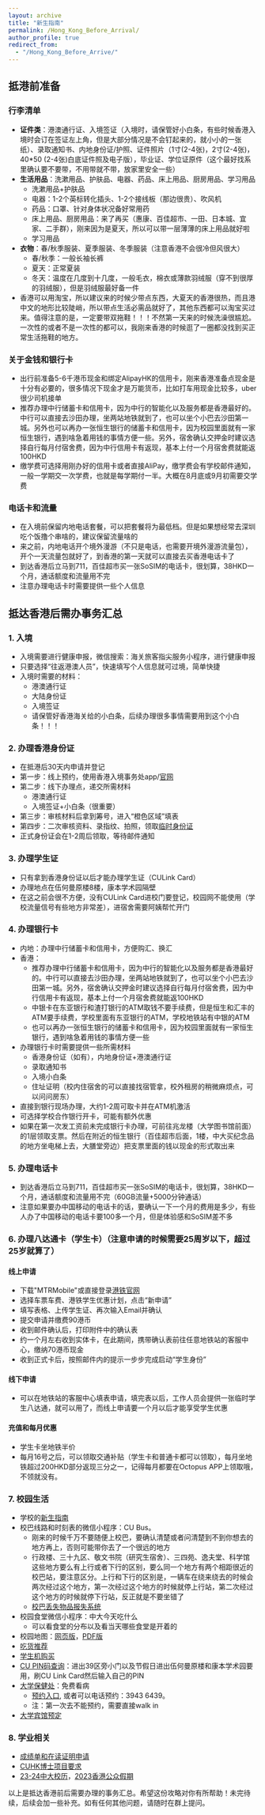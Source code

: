 ```yaml
---
layout: archive
title: "新生指南"
permalink: /Hong_Kong_Before_Arrival/
author_profile: true
redirect_from:
  - "/Hong_Kong_Before_Arrive/"
---
```


## 抵港前准备

### 行李清单

- **证件类**：港澳通行证、入境签证（入境时，请保管好小白条，有些时候香港入境时会订在签证左上角，但是大部分情况是不会钉起来的，就小小的一张纸）、录取通知书、内地身份证/护照、证件照片（1寸(2-4张)，2寸(2-4张)， 40*50 (2-4张)白底证件照及电子版），毕业证、学位证原件（这个最好找系里确认要不要带，不用带就不带，放家里安全一些）
- **生活用品**：洗漱用品、护肤品、电器、药品、床上用品、厨房用品、学习用品
  - 洗漱用品+护肤品
  - 电器：1-2个英标转化插头、1-2个接线板（那边很贵）、吹风机
  - 药品：口罩、针对身体状况备好常用药
  - 床上用品、厨房用品：来了再买（惠康、百佳超市、一田、日本城、宜家、二手群），刚来因为是夏天，所以可以带一层薄薄的床上用品就好啦
  - 学习用品
- **衣物**：春/秋季服装、夏季服装、冬季服装（注意香港不会很冷但风很大）
  - 春/秋季：一般长袖长裤
  - 夏天：正常夏装
  - 冬天：温度在几度到十几度，一般毛衣，棉衣或薄款羽绒服（穿不到很厚的羽绒服），但是羽绒服最好备一件
- 香港可以用淘宝，所以建议来的时候少带点东西，大夏天的香港很热，而且港中文的地形比较陡峭，所以带点生活必需品就好了，其他东西都可以淘宝买过来。值得注意的是，一定要带双拖鞋！！！不然第一天来的时候洗澡很尴尬。一次性的或者不是一次性的都可以，我刚来香港的时候逛了一圈都没找到买正常生活拖鞋的地方。

### 关于金钱和银行卡

- 出行前准备5-6千港币现金和绑定AlipayHK的信用卡，刚来香港准备点现金是十分有必要的，很多情况下现金才是万能货币，比如打车用现金比较多，uber很少司机接单
- 推荐办理中行储蓄卡和信用卡，因为中行的智能化以及服务都是香港最好的。中行可以直接去沙田办理，坐两站地铁就到了，也可以坐个小巴去沙田第一城。另外也可以再办一张恒生银行的储蓄卡和信用卡，因为校园里面就有一家恒生银行，遇到啥急着用钱的事情方便一些。另外，宿舍确认交押金时建议选择自行每月付宿舍费，因为中行信用卡有返现，基本上付一个月宿舍费就能返100HKD
- 缴学费可选择用刚办好的信用卡或者直接AliPay，缴学费会有学校邮件通知，一般一学期交一次学费，也就是每学期付一半。大概在8月底或9月初需要交学费

### 电话卡和流量

- 在入境前保留内地电话套餐，可以把套餐将为最低档。但是如果想经常去深圳吃个饭撸个串啥的，建议保留流量啥的
- 来之前，内地电话开个境外漫游（不只是电话，也需要开境外漫游流量包），开个一天流量包就好了，到香港的第一天就可以直接去买香港电话卡了
- 到达香港后立马到711，百佳超市买一张SoSIM的电话卡，很划算，38HKD一个月，通话额度和流量用不完
- 注意办理电话卡时需要提供一些个人信息

## 抵达香港后需办事务汇总

### 1. 入境

- 入境需要进行健康申报，微信搜索：海关旅客指尖服务小程序，进行健康申报
- 只要选择“往返港澳人员”，快速填写个人信息就可过境，简单快捷
- 入境时需要的材料：
  - 港澳通行证
  - 大陆身份证
  - 入境签证
  - 请保管好香港海关给的小白条，后续办理很多事情需要用到这个小白条！！！

### 2. 办理香港身份证

- 在抵港后30天内申请并登记
- 第一步：线上预约，使用香港入境事务处app/[官网](https://www.gov.hk/tc/residents/immigration/idcard/hkic/bookregidcard.htm)
- 第二步：线下办理点，递交所需材料
  - 港澳通行证
  - 入境签证+小白条（很重要）
- 第三步：审核材料后拿到筹号，进入“橙色区域”填表
- 第四步：二次审核资料、录指纹、拍照，领取[临时身份证](http://Liuchao-JIN.github.io/files/affairs/Temporary_ID.pdf)
- 正式身份证会在1-2周后领取，等待邮件通知

### 3. 办理学生证

- 只有拿到香港身份证以后才能办理学生证（CULink Card）
- 办理地点在伍何曼原楼8楼，康本学术园隔壁
- 在这之前会很不方便，没有CULink Card进校门要登记，校园网不能使用（学校流量信号有些地方非常差），进宿舍需要阿姨帮忙开门

### 4. 办理银行卡

- 内地：办理中行储蓄卡和信用卡，方便购汇、换汇
- 香港：
  - 推荐办理中行储蓄卡和信用卡，因为中行的智能化以及服务都是香港最好的。中行可以直接去沙田办理，坐两站地铁就到了，也可以坐个小巴去沙田第一城。另外，宿舍确认交押金时建议选择自行每月付宿舍费，因为中行信用卡有返现，基本上付一个月宿舍费就能返100HKD
  - 中银卡在东亚银行和渣打银行的ATM取钱不要手续费，但是恒生和汇丰的ATM要手续费，学校里面有东亚银行的ATM，学校地铁站有中银的ATM
  - 也可以再办一张恒生银行的储蓄卡和信用卡，因为校园里面就有一家恒生银行，遇到啥急着用钱的事情方便一些
- 办理银行卡时需要提供一些所需材料
  - 香港身份证（如有），内地身份证+港澳通行证
  - 录取通知书
  - 入境小白条
  - 住址证明（校内住宿舍的可以直接找宿管拿，校外租房的稍微麻烦点，可以问问房东）
- 直接到银行现场办理，大约1-2周可取卡并在ATM机激活
- 可选择学校合作银行开卡，可能有额外优惠
- 如果在第一次发工资前未完成银行卡办理，可前往兆龙楼（大学图书馆前面）的1层领取支票。然后在附近的恒生银行（百佳超市后面，1楼，中大买纪念品的地方坐电梯上去，大膳堂旁边）把支票里面的钱以现金的形式取出来

### 5. 办理电话卡

- 到达香港后立马到711，百佳超市买一张SoSIM的电话卡，很划算，38HKD一个月，通话额度和流量用不完（60GB流量+5000分钟通话）
- 注意如果要办中国移动的电话卡的话，要确认一下一个月的费用是多少，有些人办了中国移动的电话卡要100多一个月，但是体验感和SoSIM差不多

### 6. 办理八达通卡（学生卡）（注意申请的时候需要25周岁以下，超过25岁就算了）

#### 线上申请

- 下载"MTRMobile"或直接登录[港铁官网](https://www.mtr.com.hk/ch/customer/tickets/student_travel_scheme.html)
- 选择车票车费、港铁学生优惠计划，点击“新申请”
- 填写表格、上传学生证、再次输入Email并确认
- 提交申请并缴费90港币
- 收到邮件确认后，打印附件中的确认表
- 约一个月左右收到实体卡，在此期间，携带确认表前往任意地铁站的客服中心，缴纳70港币现金
- 收到正式卡后，按照邮件内的提示一步步完成启动“学生身份”

#### 线下申请

- 可以在地铁站的客服中心填表申请，填完表以后，工作人员会提供一张临时学生八达通，就可以用了，而线上申请要一个月以后才能享受学生优惠

#### 充值和每月优惠

- 学生卡坐地铁半价
- 每月16号之后，可以领取交通补贴（学生卡和普通卡都可以领取），每月坐地铁超过200HKD部分返现三分之一，记得每月都要在Octopus APP上领取哦，不领就没有。

### 7. 校园生活

- 学校的[新生指南](https://lces.osa.cuhk.edu.hk/sc/non-local-services/tips/before-arrival/)
- 校巴线路和时刻表的微信小程序：CU Bus。
  - 刚来的时候千万不要随便上校巴，要确认清楚或者问清楚到不到你想去的地方再上，否则可能带你去了一个很远的地方
  - 行政楼、三十九区、敬文书院（研究生宿舍）、三四苑、逸夫堂、科学馆 这些地方要么有上行或者下行的区别，要么同一个地方有两个相距很近的校巴站，要注意区分。上行和下行的区别是，一辆车在绕来绕去的时候会两次经过这个地方，第一次经过这个地方的时候就停上行站，第二次经过这个地方的时候就停下行站，反正就是不要坐错了
  - [校巴丢失物品报失系统](https://transport.cuhk.edu.hk/tc/report-lost-items/)
- 校园食堂微信小程序：中大今天吃什么
  - 可以看食堂的分布以及看当天哪些食堂是开着的
- 校园地图：[网页版](https://www.cuhk.edu.hk/english/campus/cuhk-campus-map.html)，[PDF版](http://Liuchao-JIN.github.io/files/affairs/CUHK_Map_Detail.pdf)
- [吃货推荐](https://docs.qq.com/sheet/DTWV2Sk5wS3dSS1pK)
- [学生机购买](https://www.eduoffer.com/online/catalog/otherProductList/apple/tg/63?sid=63&ot=0&hu=1)
- [CU PIN码查询](http://www.cuhk.edu.hk/culink/pin)：进出39区旁小门以及节假日进出伍何曼原楼和康本学术园要用，刷CU Link Card然后输入自己的PIN
- [大学保健处](https://www1.uhs.cuhk.edu.hk/)：免费看病
  - [预约入口](https://www.uhs.cuhk.edu.hk/booking/), 或者可以电话预约：3943 6439。
  - 注：第一次去不能预约，需要直接walk in
- [大学宾馆预定](https://www.cuhk.edu.hk/ugh/index.html)

### 8. 学业相关
- [成绩单和在读证明申请](https://www.gs.cuhk.edu.hk/page/requestofficialdocuments)
- [CUHK博士项目要求](http://rgsntl.rgs.cuhk.edu.hk/aqs_prd_applx/Public/tt_dsp_acad_prog.aspx)
- [23-24中大校历](http://www.res.cuhk.edu.hk/zh-tw/general-information/university-almanac/university-almanac-for-2023-24/course-registration-dates-inauguration-ceremony-congregation-and-holidays)，[2023香港公众假期](https://www.gov.hk/tc/about/abouthk/holiday/2023.htm)


以上是抵达香港前后需要办理的事务汇总。希望这份攻略对你有所帮助！未完待续，后续会加一些补充。如有任何其他问题，请随时在群上提问。
